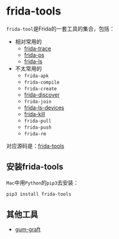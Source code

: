 # frida-tools

`frida-tool`是Frida的一套工具的集合，包括：

* 相对常用的
  * [frida-trace](../../use_frida/frida_trace/README.md)
  * [frida-ps](../../use_frida/frida_tools/frida_ps.md)
  * [frida-ls](../../use_frida/frida_tools/frida_ls.md)
* 不太常用的
  * `frida-apk`
  * `frida-compile`
  * `frida-create`
  * [frida-discover](https://frida.re/docs/frida-discover/)
  * `frida-join`
  * [frida-ls-devices](../../use_frida/frida_tools/frida_ls_devices.md)
  * [frida-kill](https://frida.re/docs/frida-kill/)
  * `frida-pull`
  * `frida-push`
  * `frida-rm`

对应源码是：[frida-tools](https://github.com/frida/frida-tools/tree/main/frida_tools)

## 安装frida-tools

`Mac`中用`Python`的`pip3`去安装：

```bash
pip3 install frida-tools
```

## 其他工具

* [gum-graft](https://frida.re/docs/gum-graft/)
